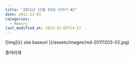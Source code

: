 ```yaml
---
title: "2011년 12월 03일 이야기 #2"
date: 2011-12-03
categories:
  - Memory
last_modified_at: 2011-12-03T14:57
---
```


![img]({{ site.baseurl }}/assets/images/md-20111203-02.jpg)

중머리재